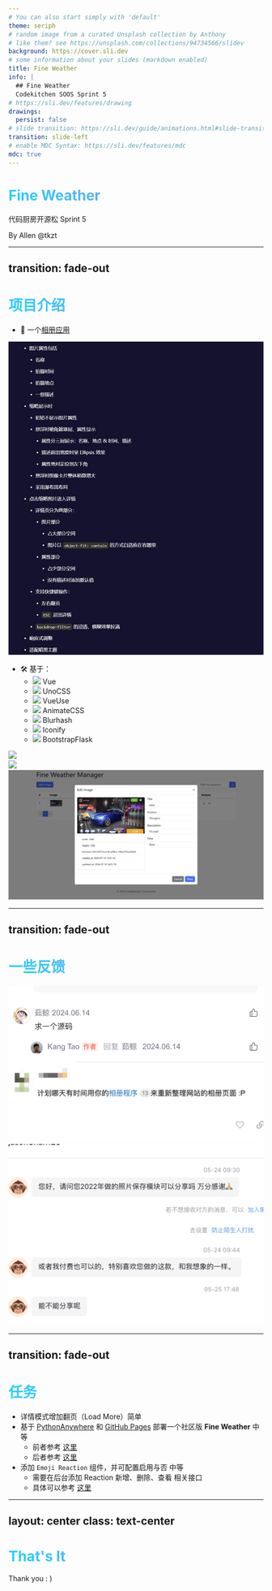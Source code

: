 ```yaml
---
# You can also start simply with 'default'
theme: seriph
# random image from a curated Unsplash collection by Anthony
# like them? see https://unsplash.com/collections/94734566/slidev
background: https://cover.sli.dev
# some information about your slides (markdown enabled)
title: Fine Weather
info: |
  ## Fine Weather
  Codekitchen SOOS Sprint 5
# https://sli.dev/features/drawing
drawings:
  persist: false
# slide transition: https://sli.dev/guide/animations.html#slide-transitions
transition: slide-left
# enable MDC Syntax: https://sli.dev/features/mdc
mdc: true
---
```


# Fine Weather

代码厨房开源松 Sprint 5

By Allen @tkzt

---
transition: fade-out
---

# 项目介绍

<v-clicks>

- 📸 一个[相册应用](https://fine-weather-gallery.tkzt.cn/)

<div class="absolute top-0 right-0 h-full flex items-center justify-center w-60%">
<img src="/assets/Snipaste_2024-07-20_21-21-44.jpg" class="h-90%"/>
</div>

</v-clicks>

<v-click>

- 🛠️ 基于：
  - <div class="flex items-center" ><img src="https://api.iconify.design/vscode-icons:file-type-vue.svg" class="mr-2"/> Vue </div>
  - <div class="flex items-center" ><img src="https://api.iconify.design/logos:unocss.svg" class="mr-2"/> UnoCSS </div>
  - <div class="flex items-center" ><img src="https://api.iconify.design/logos:vueuse.svg" class="mr-2"/> VueUse </div>
  - <div class="flex items-center" ><img src="https://animate.style/img/favicon.ico" class="mr-2"/> AnimateCSS </div>
  - <div class="flex items-center" ><img src="https://api.iconify.design/ic:outline-blur-on.svg" class="mr-2"/> Blurhash </div>
  - <div class="flex items-center" ><img src="https://iconify.design/favicon.ico" class="inline-block w-4 h-4 mr-2"/> Iconify </div>
  - <div class="flex items-center" ><img class="inline-block w-4 h-4 mr-2" src="https://bootstrap-flask.readthedocs.io/en/stable/_static/bootstrap-flask-favicon.png"/> BootstrapFlask </div>

</v-click>

<v-clicks>

<div class="absolute top-0 right-0 h-full flex items-center justify-center w-60%">
<img src="https://images.tkzt.cn/blog/fwg-image-card.gif"/>
</div>

<div class="absolute top-0 right-0 h-full flex items-center justify-center w-60%">
<img src="https://images.tkzt.cn/blog/fwg-blurha-intro.png" />
</div>

<div class="absolute top-0 right-0 h-full flex items-center justify-center w-60%">
<img src="/assets/Snipaste_2024-07-20_20-36-07.jpg" />
</div>

</v-clicks>

<style>
h1 {
  background-color: #21D4FD;
  background-image: linear-gradient(45deg, #21D4FD 0%, #c373ea 100%);
  background-size: 100%;
  -webkit-background-clip: text;
  -moz-background-clip: text;
  -webkit-text-fill-color: transparent;
  -moz-text-fill-color: transparent;
}
</style>

---
transition: fade-out
---

# 一些反馈

<v-clicks>

<div class="absolute top-50% left-50% translate--50%">
<img src="/assets/WX20240719-223517@2x.png"/>
</div>

<div class="absolute top-50% left-50% translate--50%">
<img src="/assets/WX20240719-223630@2x.png" />
</div>

<div class="absolute top-50% left-50% translate--50%">
<img src="/assets/WX20240719-223255@2x.png" />
</div>

</v-clicks>


<style>
h1 {
  background-color: #21D4FD;
  background-image: linear-gradient(45deg, #21D4FD 0%, #c373ea 100%);
  background-size: 100%;
  -webkit-background-clip: text;
  -moz-background-clip: text;
  -webkit-text-fill-color: transparent;
  -moz-text-fill-color: transparent;
}
</style>

---
transition: fade-out
---

# 任务

<div class="absolute flex justify-center top-50% left-50% translate--50%">

- 详情模式增加翻页（Load More）<span class="inline-block py-.1 px-1 rounded-xl bg-green-100 text-xs text-gray-700">简单</span>
- 基于 [PythonAnywhere](https://www.pythonanywhere.com/) 和 [GitHub Pages](https://docs.github.com/zh/pages/getting-started-with-github-pages) 部署一个社区版 **Fine Weather** <span class="inline-block py-.1 px-1 rounded-xl bg-yellow-100 text-xs text-gray-700">中等</span>
  - 前者参考 [这里](https://github.com/tkzt/emoji-reaction/blob/main/.github/workflows/cd.yml)
  - 后者参考 [这里](https://tutorial.helloflask.com/deploy/)
- 添加 `Emoji Reaction` 组件，并可配置启用与否 <span class="inline-block py-.1 px-1 rounded-xl bg-yellow-100 text-xs text-gray-700">中等</span>
  - 需要在后台添加 Reaction 新增、删除、查看 相关接口
  - 具体可以参考 [这里](https://github.com/tkzt/fine-weather-gallery/blob/main/src/components/FineWeatherGalleryView.vue)

</div>

<style>
h1 {
  background-color: #21D4FD;
  background-image: linear-gradient(45deg, #21D4FD 0%, #c373ea 100%);
  background-size: 100%;
  -webkit-background-clip: text;
  -moz-background-clip: text;
  -webkit-text-fill-color: transparent;
  -moz-text-fill-color: transparent;
}
</style>

---
layout: center
class: text-center
---

# That's It

Thank you : )

